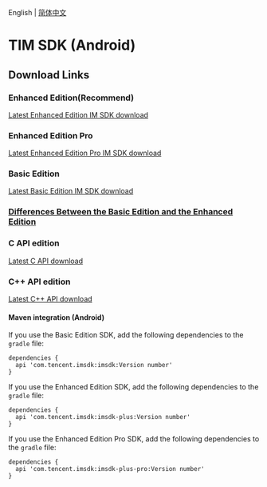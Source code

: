 English | [简体中文](./README_ZH.md)

# TIM SDK (Android)

## Download Links

### Enhanced Edition(Recommend)
[Latest Enhanced Edition IM SDK download](https://im.sdk.qcloud.com/download/plus/6.9.3560/imsdk-plus-6.9.3560.aar) 

### Enhanced Edition Pro
[Latest Enhanced Edition Pro IM SDK download](https://im.sdk.qcloud.com/download/plus/6.9.3560/imsdk-plus-pro-6.9.3560.aar) 

### Basic Edition
[Latest Basic Edition IM SDK download](https://im.sdk.qcloud.com/download/standard/5.1.66/imsdk-5.1.66.aar)

### [Differences Between the Basic Edition and the Enhanced Edition](https://github.com/tencentyun/TIMSDK#%E5%9F%BA%E7%A1%80%E7%89%88%E4%B8%8E%E5%A2%9E%E5%BC%BA%E7%89%88%E5%B7%AE%E5%BC%82%E5%AF%B9%E6%AF%94)

### C API edition
[Latest C API download](https://im.sdk.qcloud.com/download/plus/6.9.3560/cross_platform/ImSDK_Android_C_6.9.3560.zip)

### C++ API edition
[Latest C++ API download](https://im.sdk.qcloud.com/download/plus/6.9.3560/cross_platform/ImSDK_Android_CPP_6.9.3560.zip)

#### Maven integration (Android)
 If you use the Basic Edition SDK, add the following dependencies to the `gradle` file:
 ```
 dependencies {
   api 'com.tencent.imsdk:imsdk:Version number'
 }
 ```
 If you use the Enhanced Edition SDK, add the following dependencies to the `gradle` file:
 ```
 dependencies {
   api 'com.tencent.imsdk:imsdk-plus:Version number'
 }
 ```
 
  If you use the Enhanced Edition Pro SDK, add the following dependencies to the `gradle` file:
 ```
 dependencies {
   api 'com.tencent.imsdk:imsdk-plus-pro:Version number'
 }
 ```
